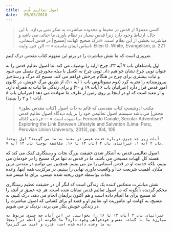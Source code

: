```yaml
---
title:  اصول تعالیم قُدس
date:   05/03/2018
---
```


> <p></p>
> کسی معمولا از قدس در محیط و محدوده مباشرت به تفکر نمی پردازد. با این حال، ارتباط وجود دارد زیرا قدس بسیار در نظام باوری ما حیاتی می باشد و مباشرت بخشی از این نظام است. «درک صحیح کهانت [مسیح] در قدس آسمانی، اساس ایمان ماست.» — الن جی. وایت، Ellen G. White, Evangelism, p. 221

ضروری است که ما نقش مباشرت را در پرتو این مفهوم کتاب مقدس درک کنیم.

اول پادشاهان باب ۷ آیه ۳۳، چرخ ارابه را توصیف می کند. ما اصول تعالیم قدس را به عنوان توپی چرخ نشان خواهیم داد. توپی چرخ به اکسل یا میله محورچرخ متصل می شود و ثبات بیشتری برای چرخ در هنگام چرخش فراهم می کند. مسیح که مرگ و رستاخیز پیروزمندانه را تجربه کرد (دوم تیموتائوس باب ۱ آیه ۱۰)، از طریق مرگ خویش، در کانون امور قدس قرار دارد (عبرانیان باب ۶ آیات ۱۹ و ۲۰) و برای زندگی ما ثبات به همراه دارد. و از معبد است که او در اینجا بر روی زمین از طرف ما شهادت می دهد (عبرانیان باب ۸ آیات ۱ و ۲ را ببینید).

> <p></p>
> «مکتب ادونتیستِ کتاب مقدسی که قائم به ذات اصول [کتاب مقدس بطور محض] می باشد سیستم اصول تعالیمی خود را بر پایه دیدگاه اصول تعالیم قدس بنا نموده است.» — فرناندو کاناله، Fernando Canale, Secular Adventism? Exploring the Link Between Lifestyle and Salvation (Lima: Peru, Peruvian Union University, 2013), pp. 104, 105

`آیات زیر چه چیزی درباره خدمت عیسی در معبد به ما می گویند؟ اول یوحنا باب ۲ آیه ۱، عبرانیان باب ۴ آیات ۱۴ تا ۱۶، مکاشفه یوحنا باب ۱۴ آیه ۷.`

اصول تعالیمی قدس به آشکار شدن حقیقت بزرگ نجات و رستگاری کمک می کند که هسته کل الهیات مسیحی می باشد. ما در قدس نه تنها مرگ مسیح را در خودمان می بینیم، بلکه خدمت او در قدس آسمانی را نیز می بینیم. همچنین می توانیم در مقدس ترین مکان، اهمیت شریعت خدا و واقعیت داوری نهایی را ببینیم. در مرکزیت همه اینها، وعده نجات بواسطه خون ریخته شده عیسی، برای ما میسر شد.

نقش مباشرت منعکس کننده یک زندگی است که لنگر آن در حقیقت عظیم رستگاری محکم گردیده ،آنگونه که در اصول تعالیم قدس نمایان شده است. هر چه عمیق تر آنچه را که مسیح برای ما انجام داده است و هم اکنون برایمان انجام می دهد، درک کنیم، به مسیح، به کهانت او، ماموریت او، تعالیم او و قصد او برای کسانی که اصول مباشرت را در زندگی خویش بکار می برند، نزدیک تر می شویم.

`عبرانیان باب ۴ آیات ۱۴ تا ۱۶ را بخوانید. در این آیات چه چیزی مربوط به مبارزه ما با گناه، نفس و خودخواهی وجود دارد؟ ما چگونه از آنچه در اینجا به ما وعده داده شده است، قدرت و امید می گیریم؟`